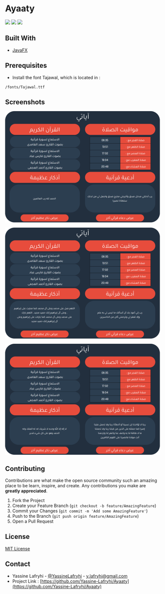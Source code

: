 # Ayaaty
>

![](https://img.shields.io/badge/build-passing-brightgreen)
![](https://img.shields.io/badge/license-MIT-blue)
![](https://img.shields.io/badge/version-1.0.0-orange)

## Built With
* [JavaFX](https://openjfx.io/)

## Prerequisites

- Install the font Tajawal, which is located in :
```
/fonts/Tajawal.ttf
```

## Screenshots

![](screenshots/ScreenShot1.png)

![](screenshots/ScreenShot2.png)

![](screenshots/ScreenShot3.png)

## Contributing

Contributions are what make the open source community such an amazing place to be learn, inspire, and create. Any contributions you make are **greatly appreciated**.

1. Fork the Project
2. Create your Feature Branch (`git checkout -b feature/AmazingFeature`)
3. Commit your Changes (`git commit -m 'Add some AmazingFeature'`)
4. Push to the Branch (`git push origin feature/AmazingFeature`)
5. Open a Pull Request

## License
[MIT License](https://choosealicense.com/licenses/mit/)
## Contact
- Yassine Lafryhi - [@YassineLafryhi](https://twitter.com/YassineLafryhi) - [y.lafryhi@gmail.com](mailto:y.lafryhi@gmail.com)
- Project Link : [https://github.com/Yassine-Lafryhi/Ayaaty](https://github.com/Yassine-Lafryhi/Ayaaty)